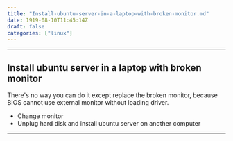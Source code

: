 ```yaml
---
title: "Install-ubuntu-server-in-a-laptop-with-broken-monitor.md"
date: 1919-08-10T11:45:14Z
draft: false
categories: ["linux"]
---
```




---

## Install ubuntu server in a laptop with broken monitor

There's no way you can do it except replace the broken monitor, because BIOS cannot use external monitor without loading driver.

* Change monitor
* Unplug hard disk and install ubuntu server on another computer

---

